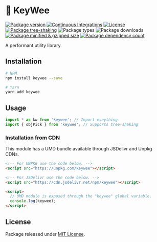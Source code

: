 # 🥝 KeyWee

[![Package version](https://badgen.net/npm/v/keywee)](https://npmjs.com/package/keywee)
[![Continuous Integrations](https://github.com/HexM7/keywee/actions/workflows/continuous-integrations.yaml/badge.svg?branch=main)](https://github.com/HexM7/keywee/actions/workflows/continuous-integrations.yaml)
[![License](https://badgen.net/npm/license/keywee)](./LICENSE)
[![Package tree-shaking](https://badgen.net/bundlephobia/tree-shaking/keywee)](https://bundlephobia.com/package/keywee@latest)
![Package types](https://badgen.net/npm/types/keywee)
![Package downloads](https://badgen.net/npm/dm/keywee)
[![Package minified & gzipped size](https://badgen.net/bundlephobia/minzip/keywee)](https://bundlephobia.com/package/keywee@latest)
[![Package dependency count](https://badgen.net/bundlephobia/dependency-count/keywee)](https://bundlephobia.com/package/keywee@latest)

A performant utility library.

## Installation

```sh
# NPM
npm install keywee --save

# Yarn
yarn add keywee
```

## Usage
```js
import * as kw from 'keywee'; // Import eveything
import { objPick } from 'keywee'; // Supports tree-shaking
```

### Installation from CDN

This module has a UMD bundle available through JSDelivr and Unpkg CDNs.

```html
<!-- For UNPKG use the code below. -->
<script src="https://unpkg.com/keywee"></script>

<!-- For JSDelivr use the code below. -->
<script src="https://cdn.jsdelivr.net/npm/keywee"></script>

<script>
  // UMD module is exposed through the "keywee" global variable.
  console.log(keywee);
</script>
```

## License

Package released under [MIT License](./LICENSE).

